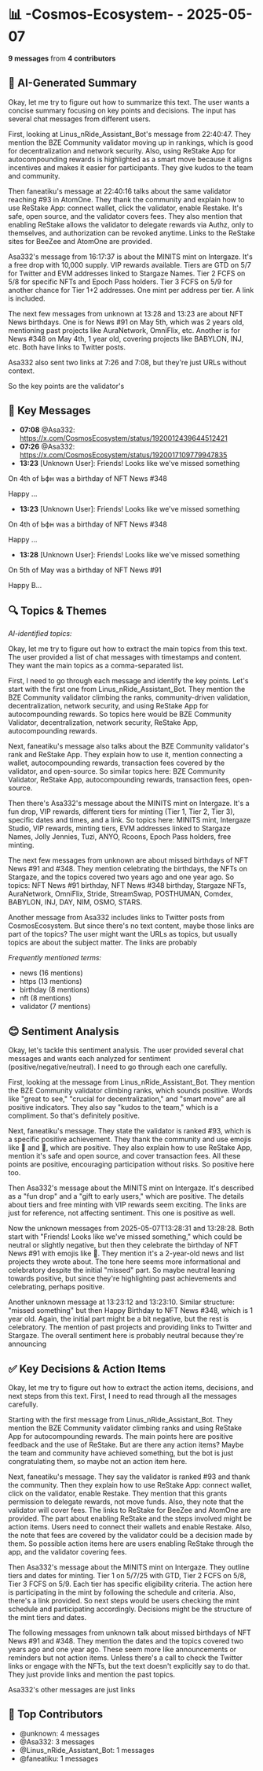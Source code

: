 # 📊 -Cosmos-Ecosystem- - 2025-05-07
**9 messages** from **4 contributors**

## 📝 AI-Generated Summary
<think>
Okay, let me try to figure out how to summarize this text. The user wants a concise summary focusing on key points and decisions. The input has several chat messages from different users.

First, looking at Linus_nRide_Assistant_Bot's message from 22:40:47. They mention the BZE Community validator moving up in rankings, which is good for decentralization and network security. Also, using ReStake App for autocompounding rewards is highlighted as a smart move because it aligns incentives and makes it easier for participants. They give kudos to the team and community.

Then faneatiku's message at 22:40:16 talks about the same validator reaching #93 in AtomOne. They thank the community and explain how to use ReStake App: connect wallet, click the validator, enable Restake. It's safe, open source, and the validator covers fees. They also mention that enabling ReStake allows the validator to delegate rewards via Authz, only to themselves, and authorization can be revoked anytime. Links to the ReStake sites for BeeZee and AtomOne are provided.

Asa332's message from 16:17:37 is about the MINITS mint on Intergaze. It's a free drop with 10,000 supply. VIP rewards available. Tiers are GTD on 5/7 for Twitter and EVM addresses linked to Stargaze Names. Tier 2 FCFS on 5/8 for specific NFTs and Epoch Pass holders. Tier 3 FCFS on 5/9 for another chance for Tier 1+2 addresses. One mint per address per tier. A link is included.

The next few messages from unknown at 13:28 and 13:23 are about NFT News birthdays. One is for News #91 on May 5th, which was 2 years old, mentioning past projects like AuraNetwork, OmniFlix, etc. Another is for News #348 on May 4th, 1 year old, covering projects like BABYLON, INJ, etc. Both have links to Twitter posts.

Asa332 also sent two links at 7:26 and 7:08, but they're just URLs without context.

So the key points are the validator's

## 💬 Key Messages
- **07:08** @Asa332: https://x.com/CosmosEcosystem/status/1920012439644512421
- **07:26** @Asa332: https://x.com/CosmosEcosystem/status/1920017109779947835
- **13:23** [Unknown User]: Friends! Looks like we've missed something

On 4th of Ьфн was a birthday of NFT News #348

Happy ...
- **13:23** [Unknown User]: Friends! Looks like we've missed something

On 4th of Ьфн was a birthday of NFT News #348

Happy ...
- **13:28** [Unknown User]: Friends! Looks like we've missed something

On 5th of May was a birthday of NFT News #91

Happy B...

## 🔍 Topics & Themes
*AI-identified topics:*
> <think>
Okay, let me try to figure out how to extract the main topics from this text. The user provided a list of chat messages with timestamps and content. They want the main topics as a comma-separated list.

First, I need to go through each message and identify the key points. Let's start with the first one from Linus_nRide_Assistant_Bot. They mention the BZE Community validator climbing the ranks, community-driven validation, decentralization, network security, and using ReStake App for autocompounding rewards. So topics here would be BZE Community Validator, decentralization, network security, ReStake App, autocompounding rewards.

Next, faneatiku's message also talks about the BZE Community validator's rank and ReStake App. They explain how to use it, mention connecting a wallet, autocompounding rewards, transaction fees covered by the validator, and open-source. So similar topics here: BZE Community Validator, ReStake App, autocompounding rewards, transaction fees, open-source.

Then there's Asa332's message about the MINITS mint on Intergaze. It's a fun drop, VIP rewards, different tiers for minting (Tier 1, Tier 2, Tier 3), specific dates and times, and a link. So topics here: MINITS mint, Intergaze Studio, VIP rewards, minting tiers, EVM addresses linked to Stargaze Names, Jolly Jennies, Tuzi, ANYO, Rcoons, Epoch Pass holders, free minting.

The next few messages from unknown are about missed birthdays of NFT News #91 and #348. They mention celebrating the birthdays, the NFTs on Stargaze, and the topics covered two years ago and one year ago. So topics: NFT News #91 birthday, NFT News #348 birthday, Stargaze NFTs, AuraNetwork, OmniFlix, Stride, StreamSwap, POSTHUMAN, Comdex, BABYLON, INJ, DAY, NIM, OSMO, STARS.

Another message from Asa332 includes links to Twitter posts from CosmosEcosystem. But since there's no text content, maybe those links are part of the topics? The user might want the URLs as topics, but usually topics are about the subject matter. The links are probably

*Frequently mentioned terms:*
- news (16 mentions)
- https (13 mentions)
- birthday (8 mentions)
- nft (8 mentions)
- validator (7 mentions)

## 😊 Sentiment Analysis
<think>
Okay, let's tackle this sentiment analysis. The user provided several chat messages and wants each analyzed for sentiment (positive/negative/neutral). I need to go through each one carefully.

First, looking at the message from Linus_nRide_Assistant_Bot. They mention the BZE Community validator climbing ranks, which sounds positive. Words like "great to see," "crucial for decentralization," and "smart move" are all positive indicators. They also say "kudos to the team," which is a compliment. So that's definitely positive.

Next, faneatiku's message. They state the validator is ranked #93, which is a specific positive achievement. They thank the community and use emojis like 💪 and 🎉, which are positive. They also explain how to use ReStake App, mention it's safe and open source, and cover transaction fees. All these points are positive, encouraging participation without risks. So positive here too.

Then Asa332's message about the MINITS mint on Intergaze. It's described as a "fun drop" and a "gift to early users," which are positive. The details about tiers and free minting with VIP rewards seem exciting. The links are just for reference, not affecting sentiment. This one is positive as well.

Now the unknown messages from 2025-05-07T13:28:31 and 13:28:28. Both start with "Friends! Looks like we've missed something," which could be neutral or slightly negative, but then they celebrate the birthday of NFT News #91 with emojis like 🎂. They mention it's a 2-year-old news and list projects they wrote about. The tone here seems more informational and celebratory despite the initial "missed" part. So maybe neutral leaning towards positive, but since they're highlighting past achievements and celebrating, perhaps positive.

Another unknown message at 13:23:12 and 13:23:10. Similar structure: "missed something" but then Happy Birthday to NFT News #348, which is 1 year old. Again, the initial part might be a bit negative, but the rest is celebratory. The mention of past projects and providing links to Twitter and Stargaze. The overall sentiment here is probably neutral because they're announcing

## ✅ Key Decisions & Action Items
<think>
Okay, let me try to figure out how to extract the action items, decisions, and next steps from this text. First, I need to read through all the messages carefully. 

Starting with the first message from Linus_nRide_Assistant_Bot. They mention the BZE Community validator climbing ranks and using ReStake App for autocompounding rewards. The main points here are positive feedback and the use of ReStake. But are there any action items? Maybe the team and community have achieved something, but the bot is just congratulating them, so maybe not an action item here.

Next, faneatiku's message. They say the validator is ranked #93 and thank the community. Then they explain how to use ReStake App: connect wallet, click on the validator, enable Restake. They mention that this grants permission to delegate rewards, not move funds. Also, they note that the validator will cover fees. The links to ReStake for BeeZee and AtomOne are provided. The part about enabling ReStake and the steps involved might be action items. Users need to connect their wallets and enable Restake. Also, the note that fees are covered by the validator could be a decision made by them. So possible action items here are users enabling ReStake through the app, and the validator covering fees.

Then Asa332's message about the MINITS mint on Intergaze. They outline tiers and dates for minting. Tier 1 on 5/7/25 with GTD, Tier 2 FCFS on 5/8, Tier 3 FCFS on 5/9. Each tier has specific eligibility criteria. The action here is participating in the mint by following the schedule and criteria. Also, there's a link provided. So next steps would be users checking the mint schedule and participating accordingly. Decisions might be the structure of the mint tiers and dates.

The following messages from unknown talk about missed birthdays of NFT News #91 and #348. They mention the dates and the topics covered two years ago and one year ago. These seem more like announcements or reminders but not action items. Unless there's a call to check the Twitter links or engage with the NFTs, but the text doesn't explicitly say to do that. They just provide links and mention the past topics.

Asa332's other messages are just links

## 👥 Top Contributors
- @unknown: 4 messages
- @Asa332: 3 messages
- @Linus_nRide_Assistant_Bot: 1 messages
- @faneatiku: 1 messages